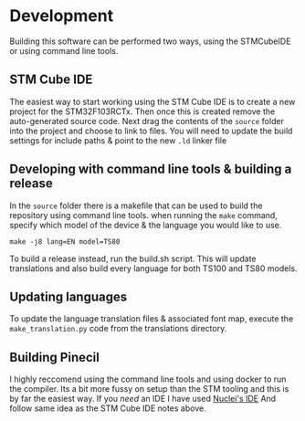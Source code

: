# Development

Building this software can be performed two ways, using the STMCubeIDE or using command line tools.

## STM Cube IDE

The easiest way to start working using the STM Cube IDE is to create a new project for the STM32F103RCTx.
Then once this is created remove the auto-generated source code.
Next drag the contents of the `source` folder into the project and choose to link to files.
You will need to update the build settings for include paths & point to the new `.ld` linker file

## Developing with command line tools & building a release

In the `source` folder there is a makefile that can be used to build the repository using command line tools.
when running the `make` command, specify which model of the device & the language you would like to use.

`make -j8 lang=EN model=TS80`

To build a release instead, run the build.sh script. This will update translations and also build every language for both TS100 and TS80 models.

## Updating languages

To update the language translation files & associated font map, execute the `make_translation.py` code from the translations directory.

## Building Pinecil

I highly reccomend using the command line tools and using docker to run the compiler.
Its a bit more fussy on setup than the STM tooling and this is by far the easiest way.
If you _need_ an IDE I have used [Nuclei's IDE](https://nucleisys.com/download.php)
And follow same idea as the STM Cube IDE notes above.
